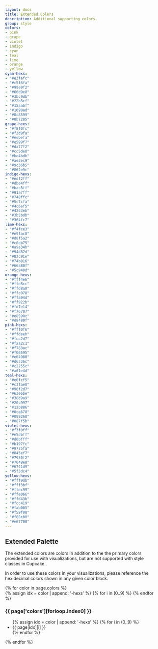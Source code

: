 ```yaml
---
layout: docs
title: Extended Colors
description: Additional supporting colors.
group: style
colors:
- pink
- grape
- violet
- indigo
- cyan
- teal
- lime
- orange
- yellow
cyan-hexs: 
- "#e3fafc"
- "#c5f6fa"
- "#99e9f2"
- "#66d9e8"
- "#3bc9db"
- "#22b8cf"
- "#15aabf"
- "#1098ad"
- "#0c8599"
- "#0b7285"
grape-hexs: 
- "#f8f0fc"
- "#f3d9fa"
- "#eebefa"
- "#e599f7"
- "#da77f2"
- "#cc5de8"
- "#be4bdb"
- "#ae3ec9"
- "#9c36b5"
- "#862e9c"
indigo-hexs: 
- "#edf2ff"
- "#dbe4ff"
- "#bac8ff"
- "#91a7ff"
- "#748ffc"
- "#5c7cfa"
- "#4c6ef5"
- "#4263eb"
- "#3b5bdb"
- "#364fc7"
lime-hexs: 
- "#f4fce3"
- "#e9fac8"
- "#d8f5a2"
- "#c0eb75"
- "#a9e34b"
- "#94d82d"
- "#82c91e"
- "#74b816"
- "#66a80f"
- "#5c940d"
orange-hexs: 
- "#fff4e6"
- "#ffe8cc"
- "#ffd8a8"
- "#ffc078"
- "#ffa94d"
- "#ff922b"
- "#fd7e14"
- "#f76707"
- "#e8590c"
- "#d9480f"
pink-hexs: 
- "#fff0f6"
- "#ffdeeb"
- "#fcc2d7"
- "#faa2c1"
- "#f783ac"
- "#f06595"
- "#e64980"
- "#d6336c"
- "#c2255c"
- "#a61e4d"
teal-hexs: 
- "#e6fcf5"
- "#c3fae8"
- "#96f2d7"
- "#63e6be"
- "#38d9a9"
- "#20c997"
- "#12b886"
- "#0ca678"
- "#099268"
- "#087f5b"
violet-hexs: 
- "#f3f0ff"
- "#e5dbff"
- "#d0bfff"
- "#b197fc"
- "#9775fa"
- "#845ef7"
- "#7950f2"
- "#7048e8"
- "#6741d9"
- "#5f3dc4"
yellow-hexs: 
- "#fff9db"
- "#fff3bf"
- "#ffec99"
- "#ffe066"
- "#ffd43b"
- "#fcc419"
- "#fab005"
- "#f59f00"
- "#f08c00"
- "#e67700"
---
```


## Extended Palette

The extended colors are colors in addition to the the primary colors provided for use with visualizations, but are not supported with style classes in Cupcake.


In order to use these colors in your visualizations, please reference the hexidecimal colors shown in any given color block.

<section class="color-list">
  {% for color in page.colors %}
  <div class="color-block">
    <div class="colors">
      {% assign idx = color | append: '-hexs' %} {% for i in (0..9) %}
      <span id="clipboardItem" style="background: {{ page[idx][i] }}" data-clipboard-text="{{ page[idx][i] }}" tooltip="Copy Hex"></span>
      {% endfor %}
    </div>
    <h3>{{ page['colors'][forloop.index0] }}</h3>
    <ul>
      {% assign idx = color | append: '-hexs' %} {% for i in (0..9) %}
      <li>{{ page[idx][i] }}</li>
      {% endfor %}
    </ul>
  </div>
  {% endfor %}
</section>